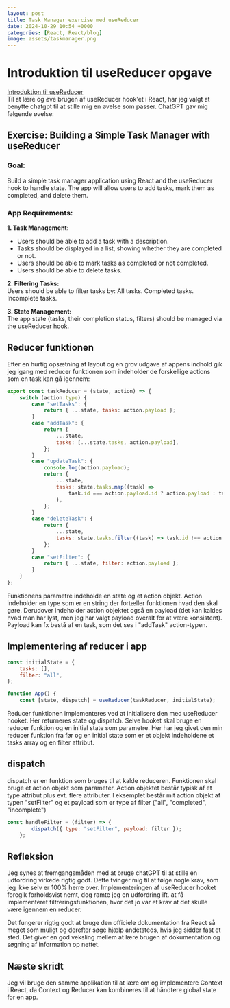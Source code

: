 ```yaml
---
layout: post
title: Task Manager exercise med useReducer
date: 2024-10-29 10:54 +0000
categories: [React, React/blog]
image: assets/taskmanager.png
---
```


# Introduktion til useReducer opgave

[Introduktion til useReducer](../usereducer)  
Til at lære og øve brugen af useReducer hook'et i React, har jeg valgt at benytte chatgpt til at stille mig en øvelse som passer.
ChatGPT gav mig følgende øvelse:

## Exercise: Building a Simple Task Manager with useReducer
### Goal:
Build a simple task manager application using React and the useReducer hook to handle state. The app will allow users to add tasks, mark them as completed, and delete them.

### App Requirements:
**1. Task Management:**  
- Users should be able to add a task with a description.  
- Tasks should be displayed in a list, showing whether they are completed or not.  
- Users should be able to mark tasks as completed or not completed.  
- Users should be able to delete tasks.    

**2. Filtering Tasks:**  
Users should be able to filter tasks by:
All tasks.
Completed tasks.
Incomplete tasks.  

**3. State Management:**  
The app state (tasks, their completion status, filters) should be managed via the useReducer hook.

## Reducer funktionen
Efter en hurtig opsætning af layout og en grov udgave af appens indhold gik jeg igang med reducer funktionen som indeholder de forskellige actions som en task kan gå igennem:

``` jsx
export const taskReducer = (state, action) => {
	switch (action.type) {
		case "setTasks": {
			return { ...state, tasks: action.payload };
		}
		case "addTask": {
			return {
				...state,
				tasks: [...state.tasks, action.payload],
			};
		}
		case "updateTask": {
			console.log(action.payload);
			return {
				...state,
				tasks: state.tasks.map((task) =>
					task.id === action.payload.id ? action.payload : task
				),
			};
		}
		case "deleteTask": {
			return {
				...state,
				tasks: state.tasks.filter((task) => task.id !== action.payload),
			};
		}
		case "setFilter": {
			return { ...state, filter: action.payload };
		}
	}
};
```
Funktionens parametre indeholde en state og et action objekt. Action indeholder en type som er en string der fortæller funktionen hvad den skal gøre. Derudover indeholder action objektet også en payload (det kan kaldes hvad man har lyst, men jeg har valgt payload overalt for at være konsistent). Payload kan fx bestå af en task, som det ses i "addTask" action-typen.

## Implementering af reducer i app
``` jsx
const initialState = {
	tasks: [],
	filter: "all",
};

function App() {
	const [state, dispatch] = useReducer(taskReducer, initialState);
```
Reducer funktionen implementeres ved at initialisere den med useReducer hooket. Her returneres state og dispatch. Selve hooket skal bruge en reducer funktion og en initial state som parametre. Her har jeg givet den min reducer funktion fra før og en initial state som er et objekt indeholdene et tasks array og en filter attribut.

## dispatch
dispatch er en funktion som bruges til at kalde reduceren. Funktionen skal bruge et action objekt som parameter. Action objektet består typisk af et type attribut plus evt. flere attributer. I eksemplet består mit action objekt af typen "setFilter" og et payload som er type af filter ("all", "completed", "incomplete")
``` jsx
const handleFilter = (filter) => {
		dispatch({ type: "setFilter", payload: filter });
	};
```

## Refleksion
Jeg synes at fremgangsmåden med at bruge chatGPT til at stille en udfordring virkede rigtig godt. Dette tvinger mig til at følge nogle krav, som jeg ikke selv er 100% herre over. Implementeringen af useReducer hooket foregik forholdsvist nemt, dog ramte jeg en udfordring ift. at få implementeret filtreringsfunktionen, hvor det jo var et krav at det skulle være igennem en reducer.

Det fungerer rigtig godt at bruge den officiele dokumentation fra React så meget som muligt og derefter søge hjælp andetsteds, hvis jeg sidder fast et sted. Det giver en god veksling mellem at lære brugen af dokumentation og søgning af information op nettet.

## Næste skridt
Jeg vil bruge den samme applikation til at lære om og implementere Context i React, da Context og Reducer kan kombineres til at håndtere global state for en app.
